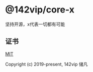 # @142vip/core-x

坚持开源，x代表一切都有可能

## 证书

[MIT](https://opensource.org/license/MIT)

Copyright (c) 2019-present, 142vip 储凡
